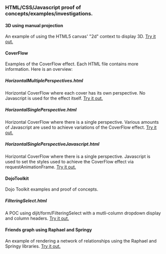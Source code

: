 ### HTML/CSS/Javascript proof of concepts/examples/investigations.

#### 3D using manual projection
An example of using the HTML5 canvas' "2d" context to display 3D.
[Try it out.](https://rawgit.com/jmatysczak/HTMLPOCs/master/3D%20using%20manual%20projection/index.html)

#### CoverFlow
Examples of the CoverFlow effect. Each HTML file contains more information. Here is an overview:

##### HorizontalMultiplePerspectives.html
Horizontal CoverFlow where each cover has its own perspective. No Javascript is used for the effect
itself.
[Try it out.](https://rawgit.com/jmatysczak/HTMLPOCs/master/CoverFlow/HorizontalMultiplePerspectives.html)

##### HorizontalSinglePerspective.html
Horizontal CoverFlow where there is a single perspective. Various amounts of Javascript are used
to achieve variations of the CoverFlow effect.
[Try it out.](https://rawgit.com/jmatysczak/HTMLPOCs/master/CoverFlow/HorizontalSinglePerspective.html)

##### HorizontalSinglePerspectiveJavascript.html
Horizontal CoverFlow where there is a single perspective. Javascript is used to set the styles used
to achieve the CoverFlow effect via requestAnimationFrame.
[Try it out.](https://rawgit.com/jmatysczak/HTMLPOCs/master/CoverFlow/HorizontalSinglePerspectiveJavascript.html)

#### DojoToolkit
Dojo Toolkit examples and proof of concepts.

##### FilteringSelect.html
A POC using dijit/form/FilteringSelect with a mutli-column dropdown display and column headers.
[Try it out.](http://rawgit.com/jmatysczak/HTMLPOCs/master/DojoToolkit/FilteringSelect.html)

#### Friends graph using Raphael and Springy
An example of rendering a network of relationships using the Raphael and Springy libraries.
[Try it out.](https://rawgit.com/jmatysczak/HTMLPOCs/master/Friends%20graph%20using%20Raphael%20and%20Springy/index.html)
